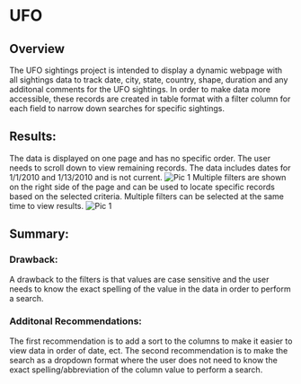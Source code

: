 # UFO

## Overview 
The UFO sightings project is intended to display a dynamic webpage with all sightings data to track date, city, state, country, shape, duration and any additonal comments for the UFO sightings. In order to make data more accessible, these records are created in table format with a filter column for each field to narrow down searches for specific sightings. 

## Results:
The data is displayed on one page and has no specific order. The user needs to scroll down to view remaining records. The data includes dates for 1/1/2010 and 1/13/2010 and is not current.
![Pic 1]([https://github.com/mabulhassan/UFO/tree/main/static/images/results.PNG)
Multiple filters are shown on the right side of the page and can be used to locate specific records based on the selected criteria. Multiple filters can be selected at the same time to view results.
![Pic 1]([https://github.com/mabulhassan/UFO/tree/main/static/images/filters.PNG)

## Summary: 

### Drawback:
A drawback to the filters is that values are case sensitive and the user needs to know the exact spelling of the value in the data in order to perform a search.

### Additonal Recommendations: 
The first recommendation is to add a sort to the columns to make it easier to view data in order of date, ect. The second recommendation is to make the search as a dropdown format where the user does not need to know the exact spelling/abbreviation of the column value to perform a search.
